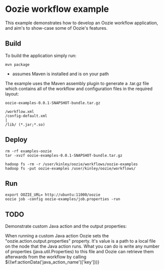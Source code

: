 Oozie workflow example
=============

This example demonstrates how to develop an Oozie workflow application, and aim's to show-case some of Oozie's features.


Build
-------------

To build the application simply run:

	mvn package
	
* assumes Maven is installed and is on your path
	
The example uses the Maven assembly plugin to generate a .tar.gz file which contains all of the workflow and configuration files in the required layout:

	oozie-examples-0.0.1-SNAPSHOT-bundle.tar.gz

	/workflow.xml
	/config-default.xml
	|
	/lib/ (*.jar;*.so)


Deploy
-------------

	rm -rf examples-oozie
	tar -xvzf oozie-examples-0.0.1-SNAPSHOT-bundle.tar.gz

	hadoop fs -rm -r /user/kinley/oozie/workflows/oozie-examples
	hadoop fs -put oozie-examples /user/kinley/oozie/workflows/


Run
-------------

	export OOZIE_URL= http://ubuntu:11000/oozie
	oozie job -config oozie-examples/job.properties -run


TODO
-------------

Demonstrate custom Java action and the output properties:

When running a custom Java action Oozie sets the "oozie.action.output.properties" property. It's value is a path to a local file on the node that the Java action runs. What you can do is write any number of properties (java.util.Properties) to this file and Oozie can retrieve them afterwards from the workflow by calling ${(wf:actionData('java_action_name')['key']))}